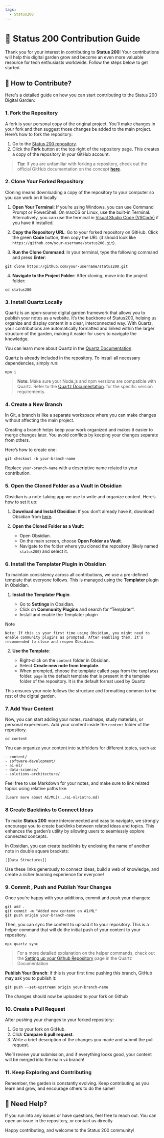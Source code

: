 ```yaml
---
tags:
  - Status200
---
```



# 🌱 **Status 200 Contribution Guide**

Thank you for your interest in contributing to **Status 200**! Your contributions will help this digital garden grow and become an even more valuable resource for tech enthusiasts worldwide. Follow the steps below to get started.

## 🚀 **How to Contribute?**

Here's a detailed guide on how you can start contributing to the Status 200 Digital Garden:

### 1. **Fork the Repository**

A fork is your personal copy of the original project. You’ll make changes in your fork and then suggest those changes be added to the main project. Here’s how to fork the repository:

1. Go to the [Status 200 repository](https://github.com/sarthakchandajkar/status200).
2. Click the **Fork** button at the top right of the repository page. This creates a copy of the repository in your GitHub account.

> **Tip:** If you are unfamiliar with forking a repository, check out the official GitHub documentation on the concept [**here**](https://docs.github.com/en/pull-requests/collaborating-with-pull-requests/working-with-forks/fork-a-repo).

### 2. **Clone Your Forked Repository**

Cloning means downloading a copy of the repository to your computer so you can work on it locally.

1. **Open Your Terminal**: If you’re using Windows, you can use Command Prompt or PowerShell. On macOS or Linux, use the built-in Terminal. Alternatively, you can use the terminal in [Visual Studio Code (VSCode)](https://code.visualstudio.com/) if you have it installed.
    
2. **Copy the Repository URL**: Go to your forked repository on GitHub. Click the green **Code** button, then copy the URL (it should look like `https://github.com/your-username/status200.git`).
    
3. **Run the Clone Command**: In your terminal, type the following command and press **Enter**:


```
git clone https://github.com/your-username/status200.git
```

4. **Navigate to the Project Folder**: After cloning, move into the project folder:
```
cd status200
```

### 3. **Install Quartz Locally**

Quartz is an open-source digital garden framework that allows you to publish your notes as a website. It’s the backbone of Status200, helping us organize and display content in a clear, interconnected way. With Quartz, your contributions are automatically formatted and linked within the larger structure of the garden, making it easier for users to navigate the knowledge.

You can learn more about Quartz in the [Quartz Documentation](https://quartz.jzhao.xyz).

Quartz is already included in the repository. To install all necessary dependencies, simply run:

```
npm i
```

>**Note:** Make sure your Node.js and npm versions are compatible with Quartz. Refer to the  [Quartz Documentation](https://quartz.jzhao.xyz). for the specific version requirements.

### 4. **Create a New Branch**

In Git, a branch is like a separate workspace where you can make changes without affecting the main project. 

Creating a branch helps keep your work organized and makes it easier to merge changes later. You avoid conflicts by keeping your changes separate from others.

Here’s how to create one:

```
git checkout -b your-branch-name
```

Replace `your-branch-name` with a descriptive name related to your contribution.

### 5. **Open the Cloned Folder as a Vault in Obsidian**

Obsidian is a note-taking app we use to write and organize content. Here’s how to set it up:

1. **Download and Install Obsidian**: If you don’t already have it, download Obsidian from [here](https://obsidian.md/).
    
2. **Open the Cloned Folder as a Vault**:
    
    - Open Obsidian.
    - On the main screen, choose **Open Folder as Vault**.
    - Navigate to the folder where you cloned the repository (likely named `status200`) and select it.

### 6. **Install the Templater Plugin in Obsidian**

To maintain consistency across all contributions, we use a pre-defined template that everyone follows. This is managed using the **Templater** plugin in Obsidian.

1. **Install the Templater Plugin**:
    
    - Go to **Settings** in Obsidian.
    - Click on **Community Plugins** and search for “Templater”.
    - Install and enable the Templater plugin

> [!NOTE]
 	Note: If this is your first time using Obsidian, you might need to enable community plugins as prompted. After enabling them, it’s recommended to close and reopen Obsidian.
	
2. **Use the Template**:
    
    - Right-click on the `content` folder in Obsidian.
    - Select **Create new note from template**.
    - When prompted, choose the template called `page` from the `templates` folder. `page` is the default template that is present in the template folder of the repository. It is the default format used by Quartz

This ensures your note follows the structure and formatting common to the rest of the digital garden.
### 7. **Add Your Content**

Now, you can start adding your notes, roadmaps, study materials, or personal experiences. Add your content inside the `content` folder of the repository. 

```
cd content
```

You can organize your content into subfolders for different topics, such as:

`- content/`   
`- software-development/`     
`- ai-ml/`     
`- data-science/`  
`- solutions-architecture/`

Feel free to use Markdown for your notes, and make sure to link related topics using relative paths like:


```
[Learn more about AI/ML](../ai-ml/intro.md)
```

### 8 **Create Backlinks to Connect Ideas**

To make **Status 200** more interconnected and easy to navigate, we strongly encourage you to create backlinks between related ideas and topics. This enhances the garden’s utility by allowing users to seamlessly explore connected concepts.

In Obsidian, you can create backlinks by enclosing the name of another note in double square brackets:

```
[[Data Structures]]
```

Use these links generously to connect ideas, build a web of knowledge, and create a richer learning experience for everyone!
### 9. **Commit , Push and  Publish Your Changes**

Once you’re happy with your additions, commit and push your changes:

```
git add . 
git commit -m "Added new content on AI/ML" 
git push origin your-branch-name
```

Then, you can sync the content to upload it to your repository. This is a helper command that will do the initial push of your content to your repository.

```
npx quartz sync
```

>For a more detailed explanation on the helper commands, check out the [Setting up your Github Repository](https://quartz.jzhao.xyz/setting-up-your-GitHub-repository) page in the Quartz Documentation

**Publish Your Branch**: If this is your first time pushing this branch, GitHub may ask you to publish it:

```
git push --set-upstream origin your-branch-name
```

The changes should now be uploaded to your fork on Github

### 10. **Create a Pull Request**

After pushing your changes to your forked repository:

1. Go to your fork on GitHub.
2. Click **Compare & pull request**.
3. Write a brief description of the changes you made and submit the pull request.

We’ll review your submission, and if everything looks good, your content will be merged into the main `v4` branch!

### 11. **Keep Exploring and Contributing**

Remember, the garden is constantly evolving. Keep contributing as you learn and grow, and encourage others to do the same!

## 🌟 **Need Help?**

If you run into any issues or have questions, feel free to reach out. You can open an issue in the repository, or contact us directly.

Happy contributing, and welcome to the Status 200 community!